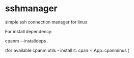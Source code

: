 # sshmanager
simple ssh connection manager for linux

For install dependency: 

cpanm --installdeps .

(for available cpanm utils - install it: cpan -i App::cpanminus )